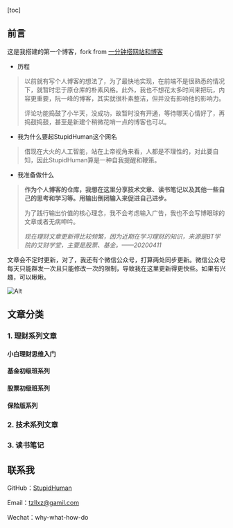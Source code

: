 [toc]

## 前言

这是我搭建的第一个博客，fork from [一分钟搭网站和博客](https://github.com/TerminusBot/terminus-jekyll-template)

- 历程

> 以前就有写个人博客的想法了，为了最快地实现，在前端不是很熟悉的情况下，就暂时忠于原仓库的朴素风格。此外，我也不想花太多时间来把玩，内容更重要，阮一峰的博客，其实就很朴素整洁，但并没有影响他的影响力。
>
> 评论功能捣鼓了小半天，没成功，故暂时没有开通，等待哪天心情好了，再捣鼓捣鼓，甚至是新建个稍微花哨一点的博客也可以。

- 我为什么要起StupidHuman这个网名

> 借现在大火的人工智能，站在上帝视角来看，人都是不理性的，对此要自知，因此StupidHuman算是一种自我提醒和鞭策。

- 我准备做什么

>**作为个人博客的仓库，我想在这里分享技术文章、读书笔记以及其他一些自己的思考和学习等。用输出倒闭输入来促进自己进步。** 
>
>为了践行输出价值的核心理念，我不会考虑输入广告，我也不会写博眼球的文章或者无病呻吟。
>
>*现在理财文章更新得比较频繁，因为近期在学习理财的知识，来源是BT学院的艾财学堂，主要是股票、基金。——20200411*

文章会不定时更新，对了，我还有个微信公众号，打算两处同步更新。微信公众号每天只能群发一次且只能修改一次的限制，导致我在这里更新得更快些。如果有兴趣，可以瞅瞅。

![Alt](https://user-images.githubusercontent.com/35519242/76520646-44329f00-649e-11ea-8b6d-821756aea702.jpg)

## 文章分类



### 1. 理财系列文章

#### 小白理财思维入门

#### 基金初级班系列

#### 股票初级班系列

#### 保险版系列

### 2. 技术系列文章

### 3. 读书笔记



## 联系我

GitHub：[StupidHuman](https://github.com/Stupid-Human)

Email：tzllxz@gamil.com 

Wechat：why-what-how-do
